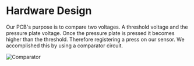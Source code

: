 # Hardware Design

Our PCB's purpose is to compare two voltages. A threshold voltage and the pressure plate voltage. Once the pressure plate is pressed it becomes higher than the threshold. Therefore registering a press on our sensor. We accomplished this by using a comparator circuit.

![Comparator](https://github.com/MiyuYamasaki-Davis/EE-Emerge-2023-DancePad/blob/main/pictures/Hardware/PCB%20v4%20Final.png?raw=true)
